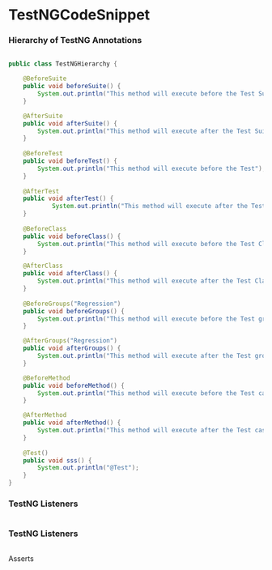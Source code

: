# TestNGCodeSnippet




### Hierarchy of TestNG Annotations

<BeforeSuite>
	<BeforeTest>
		<BeforeClass>
			<BeforeMethod>
				<Test>
			<AfterMethod>
		<AfterClass>
	<AfterTest>
<AfterSuite>

``` java

public class TestNGHierarchy {

	@BeforeSuite
	public void beforeSuite() {
		System.out.println("This method will execute before the Test Suite");
	}

	@AfterSuite
	public void afterSuite() {
		System.out.println("This method will execute after the Test Suite");
	}
	
	@BeforeTest
 	public void beforeTest() {
		System.out.println("This method will execute before the Test");
	}
 
	@AfterTest
	public void afterTest() {
			System.out.println("This method will execute after the Test");
	}
 
	@BeforeClass
	public void beforeClass() {
		System.out.println("This method will execute before the Test Class");
	}

	@AfterClass
	public void afterClass() {
		System.out.println("This method will execute after the Test Class");
	}
	
	@BeforeGroups("Regression")
	public void beforeGroups() {
		System.out.println("This method will execute before the Test group");
	}

	@AfterGroups("Regression")
	public void afterGroups() {
		System.out.println("This method will execute after the Test group");
	}

	@BeforeMethod
	public void beforeMethod() {
		System.out.println("This method will execute before the Test case method");
	}

	@AfterMethod
	public void afterMethod() {
		System.out.println("This method will execute after the Test case method");
	}
	
	@Test()
	public void sss() {
		System.out.println("@Test");
	}
}

```

### TestNG Listeners
``` java

```

### TestNG Listeners
``` java

```

Asserts
``` java

```

